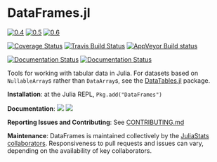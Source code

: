 DataFrames.jl
=============

[![0.4](http://pkg.julialang.org/badges/DataFrames_0.4.svg)](http://pkg.julialang.org/?pkg=DataFrames)
[![0.5](http://pkg.julialang.org/badges/DataFrames_0.5.svg)](http://pkg.julialang.org/?pkg=DataFrames)
[![0.6](http://pkg.julialang.org/badges/DataFrames_0.6.svg)](http://pkg.julialang.org/?pkg=DataFrames)

[![Coverage Status](https://coveralls.io/repos/JuliaStats/DataFrames.jl/badge.svg?branch=master&service=github)](https://coveralls.io/github/JuliaStats/DataFrames.jl?branch=master)
[![Travis Build Status](https://travis-ci.org/JuliaStats/DataFrames.jl.svg?branch=master)](https://travis-ci.org/JuliaStats/DataFrames.jl)
[![AppVeyor Build status](https://ci.appveyor.com/api/projects/status/85h1i9lll64jpg3y/branch/master?svg=true)](https://ci.appveyor.com/project/nalimilan/dataframes-jl/branch/master)

[![Documentation Status](https://readthedocs.org/projects/dataframesjl/badge/?version=stable)](http://dataframesjl.readthedocs.io/en/latest/?badge=stable)
[![Documentation Status](https://readthedocs.org/projects/dataframesjl/badge/?version=latest)](http://dataframesjl.readthedocs.io/en/latest/?badge=latest)

Tools for working with tabular data in Julia.
For datasets based on `NullableArray`s rather than `DataArray`s, see the [DataTables.jl](https://github.com/JuliaData/DataTables.jl) package.

**Installation**: at the Julia REPL, `Pkg.add("DataFrames")`

**Documentation**: [![][docs-stable-img]][docs-stable-url] [![][docs-latest-img]][docs-latest-url]

**Reporting Issues and Contributing**: See [CONTRIBUTING.md](CONTRIBUTING.md)

**Maintenance**: DataFrames is maintained collectively by the [JuliaStats collaborators](https://github.com/orgs/JuliaStats/people).
Responsiveness to pull requests and issues can vary, depending on the availability of key collaborators.

[docs-latest-img]: https://img.shields.io/badge/docs-latest-blue.svg
[docs-latest-url]: http://JuliaStats.github.io/DataFrames.jl/latest/

[docs-stable-img]: https://img.shields.io/badge/docs-stable-blue.svg
[docs-stable-url]: http://JuliaStats.github.io/DataFrames.jl/stable/
